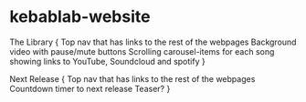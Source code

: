 # kebablab-website

The Library {
  Top nav that has links to the rest of the webpages
  Background video with pause/mute buttons
  Scrolling carousel-items for each song showing links to YouTube, Soundcloud and spotify
}

Next Release {
  Top nav that has links to the rest of the webpages
  Countdown timer to next release
  Teaser?
}

